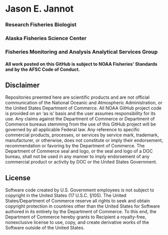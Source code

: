 # Jason E. Jannot

### Research Fisheries Biologist 

### Alaska Fisheries Science Center

### Fisheries Monitoring and Analysis Analytical Services Group

<!--# Learn more about me! [Find my website here.](add website here) -->
<!--More notes on how to do this, here: https://dev.to/charalambosioannou/create-a-dynamic-github-profile-readme-il5
-->

#### All work posted on this GitHub is subject to NOAA Fisheries' Standards and by the AFSC Code of Conduct.


## Disclaimer

Repositories preented here are scientific products and are not official communication of the National Oceanic and Atmospheric Administration, or the United States Department of Commerce. All NOAA GitHub project code is provided on an ‘as is’ basis and the user assumes responsibility for its use. Any claims against the Department of Commerce or Department of Commerce bureaus stemming from the use of this GitHub project will be governed by all applicable Federal law. Any reference to specific commercial products, processes, or services by service mark, trademark, manufacturer, or otherwise, does not constitute or imply their endorsement, recommendation or favoring by the Department of Commerce. The Department of Commerce seal and logo, or the seal and logo of a DOC bureau, shall not be used in any manner to imply endorsement of any commercial product or activity by DOC or the United States Government.

## License

Software code created by U.S. Government employees is not subject to copyright in the United States (17 U.S.C. §105). The United States/Department of Commerce reserve all rights to seek and obtain copyright protection in countries other than the United States for Software authored in its entirety by the Department of Commerce. To this end, the Department of Commerce hereby grants to Recipient a royalty-free, nonexclusive license to use, copy, and create derivative works of the Software outside of the United States.